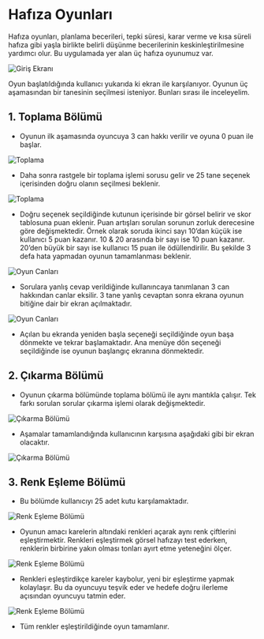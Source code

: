 # Hafıza Oyunları
Hafıza oyunları, planlama becerileri, tepki süresi, karar verme ve kısa süreli hafıza gibi yaşla birlikte belirli düşünme becerilerinin keskinleştirilmesine yardımcı olur. Bu uygulamada yer alan üç hafıza oyunumuz var.

![Giriş Ekranı](/img/Resim1.jpg)

Oyun başlatıldığında kullanıcı yukarıda ki ekran ile karşılanıyor. Oyunun üç aşamasından bir tanesinin seçilmesi isteniyor. Bunları sırası ile inceleyelim.

## 1. Toplama Bölümü
- Oyunun ilk aşamasında oyuncuya 3 can hakkı verilir ve oyuna 0 puan ile başlar.

![Toplama](/img/Resim2.jpg)
- Daha sonra rastgele bir toplama işlemi sorusu gelir ve 25 tane seçenek içerisinden doğru olanın seçilmesi beklenir.

![Toplama](/img/Resim3.jpg)
- Doğru seçenek seçildiğinde kutunun içerisinde bir görsel belirir ve skor tablosuna puan eklenir. Puan artışları sorulan sorunun zorluk derecesine göre değişmektedir. Örnek olarak soruda ikinci sayı 10’dan küçük ise kullanıcı 5 puan kazanır. 10 & 20 arasında bir sayı ise 10 puan kazanır. 20’den büyük bir sayı ise kullanıcı 15 puan ile ödüllendirilir. Bu şekilde 3 defa hata yapmadan oyunun tamamlanması beklenir.

![Oyun Canları](/img/Resim4.jpg)
- Sorulara yanlış cevap verildiğinde kullanıncaya tanımlanan 3 can hakkından canlar eksilir. 3 tane yanlış cevaptan sonra ekrana oyunun bitiğine dair bir ekran açılmaktadır.


![Oyun Canları](/img/Resim5.jpg)
- Açılan bu ekranda yeniden başla seçeneği seçildiğinde oyun başa dönmekte ve tekrar başlamaktadır. Ana menüye dön seçeneği seçildiğinde ise oyunun başlangıç ekranına dönmektedir.

## 2. Çıkarma Bölümü
- Oyunun çıkarma bölümünde toplama bölümü ile aynı mantıkla çalışır. Tek farkı sorulan sorular çıkarma işlemi olarak değişmektedir.

![Çıkarma Bölümü](/img/Resim6.jpg)
- Aşamalar tamamlandığında kullanıcının karşısına aşağıdaki gibi bir ekran olacaktır.

![Çıkarma Bölümü](/img/Resim7.jpg)

## 3. Renk Eşleme Bölümü
- Bu bölümde kullanıcıyı 25 adet kutu karşılamaktadır.

![Renk Eşleme Bölümü](/img/Resim8.jpg)
- Oyunun amacı karelerin altındaki renkleri açarak aynı renk çiftlerini eşleştirmektir. Renkleri eşleştirmek görsel hafızayı test ederken, renklerin birbirine yakın olması tonları ayırt etme yeteneğini ölçer.

![Renk Eşleme Bölümü](/img/Resim9.jpg)
- Renkleri eşleştirdikçe kareler kaybolur, yeni bir eşleştirme yapmak kolaylaşır. Bu da oyuncuyu teşvik eder ve hedefe doğru ilerleme açısından oyuncuyu tatmin eder.

![Renk Eşleme Bölümü](/img/Resim10.jpg)
- Tüm renkler eşleştirildiğinde oyun tamamlanır.